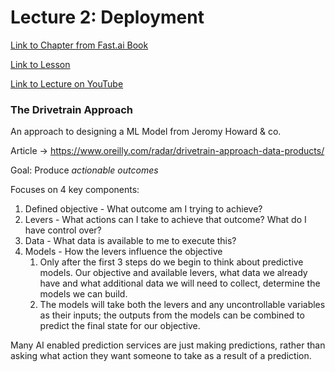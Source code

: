 # Lecture 2: Deployment

[Link to Chapter from Fast.ai Book](https://colab.research.google.com/github/fastai/fastbook/blob/master/02_production.ipynb)

[Link to Lesson](https://course.fast.ai/Lessons/lesson2.html)

[Link to Lecture on YouTube](https://youtu.be/F4tvM4Vb3A0)

### The Drivetrain Approach

An approach to designing a ML Model from Jeromy Howard & co.

Article → https://www.oreilly.com/radar/drivetrain-approach-data-products/

Goal: Produce *actionable outcomes*

Focuses on 4 key components:

1. Defined objective - What outcome am I trying to achieve?
2. Levers - What actions can I take to achieve that outcome? What do I have control over?
3. Data - What data is available to me to execute this?
4. Models - How the levers influence the objective
    1. Only after the first 3 steps do we begin to think about predictive models. Our objective and available levers, what data we already have and what additional data we will need to collect, determine the models we can build.
    2. The models will take both the levers and any uncontrollable variables as their inputs; the outputs from the models can be combined to predict the final state for our objective.

Many AI enabled prediction services are just making predictions, rather than asking what action they want someone to take as a result of a prediction.